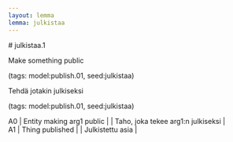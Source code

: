 ```yaml
---
layout: lemma
lemma: julkistaa
---
```


<div class="sense">
# <span class="sensename">julkistaa.1</span>

<span class="description">Make something public</span>

(tags: model:publish.01, seed:julkistaa)

<span class="description">Tehdä jotakin julkiseksi</span>

(tags: model:publish.01, seed:julkistaa)

A0 | Entity making arg1 public |   | Taho, joka tekee arg1:n julkiseksi |  
A1 | Thing published |   | Julkistettu asia |  

</div>


